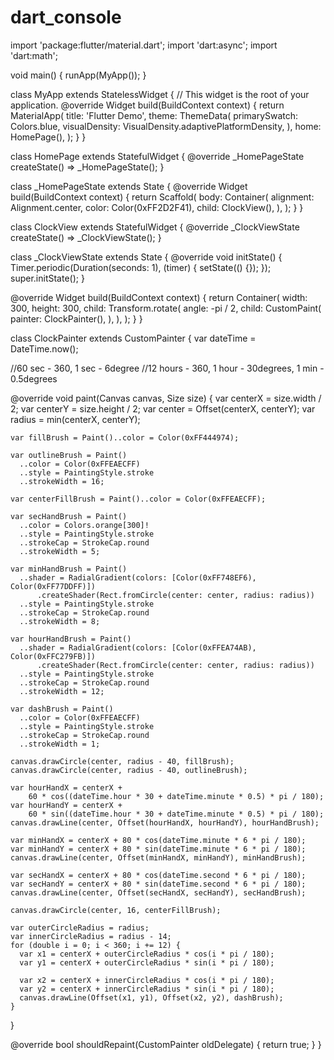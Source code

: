 # dart_console



import 'package:flutter/material.dart';
import 'dart:async';
import 'dart:math';

void main() {
  runApp(MyApp());
}

class MyApp extends StatelessWidget {
  // This widget is the root of your application.
  @override
  Widget build(BuildContext context) {
    return MaterialApp(
      title: 'Flutter Demo',
      theme: ThemeData(
        primarySwatch: Colors.blue,
        visualDensity: VisualDensity.adaptivePlatformDensity,
      ),
      home: HomePage(),
    );
  }
}

class HomePage extends StatefulWidget {
  @override
  _HomePageState createState() => _HomePageState();
}

class _HomePageState extends State<HomePage> {
  @override
  Widget build(BuildContext context) {
    return Scaffold(
      body: Container(
        alignment: Alignment.center,
        color: Color(0xFF2D2F41),
        child: ClockView(),
      ),
    );
  }
}

class ClockView extends StatefulWidget {
  @override
  _ClockViewState createState() => _ClockViewState();
}

class _ClockViewState extends State<ClockView> {
  @override
  void initState() {
    Timer.periodic(Duration(seconds: 1), (timer) {
      setState(() {});
    });
    super.initState();
  }

  @override
  Widget build(BuildContext context) {
    return Container(
      width: 300,
      height: 300,
      child: Transform.rotate(
        angle: -pi / 2,
        child: CustomPaint(
          painter: ClockPainter(),
        ),
      ),
    );
  }
}

class ClockPainter extends CustomPainter {
  var dateTime = DateTime.now();

  //60 sec - 360, 1 sec - 6degree
  //12 hours  - 360, 1 hour - 30degrees, 1 min - 0.5degrees

  @override
  void paint(Canvas canvas, Size size) {
    var centerX = size.width / 2;
    var centerY = size.height / 2;
    var center = Offset(centerX, centerY);
    var radius = min(centerX, centerY);

    var fillBrush = Paint()..color = Color(0xFF444974);

    var outlineBrush = Paint()
      ..color = Color(0xFFEAECFF)
      ..style = PaintingStyle.stroke
      ..strokeWidth = 16;

    var centerFillBrush = Paint()..color = Color(0xFFEAECFF);

    var secHandBrush = Paint()
      ..color = Colors.orange[300]!
      ..style = PaintingStyle.stroke
      ..strokeCap = StrokeCap.round
      ..strokeWidth = 5;

    var minHandBrush = Paint()
      ..shader = RadialGradient(colors: [Color(0xFF748EF6), Color(0xFF77DDFF)])
          .createShader(Rect.fromCircle(center: center, radius: radius))
      ..style = PaintingStyle.stroke
      ..strokeCap = StrokeCap.round
      ..strokeWidth = 8;

    var hourHandBrush = Paint()
      ..shader = RadialGradient(colors: [Color(0xFFEA74AB), Color(0xFFC279FB)])
          .createShader(Rect.fromCircle(center: center, radius: radius))
      ..style = PaintingStyle.stroke
      ..strokeCap = StrokeCap.round
      ..strokeWidth = 12;

    var dashBrush = Paint()
      ..color = Color(0xFFEAECFF)
      ..style = PaintingStyle.stroke
      ..strokeCap = StrokeCap.round
      ..strokeWidth = 1;

    canvas.drawCircle(center, radius - 40, fillBrush);
    canvas.drawCircle(center, radius - 40, outlineBrush);

    var hourHandX = centerX +
        60 * cos((dateTime.hour * 30 + dateTime.minute * 0.5) * pi / 180);
    var hourHandY = centerX +
        60 * sin((dateTime.hour * 30 + dateTime.minute * 0.5) * pi / 180);
    canvas.drawLine(center, Offset(hourHandX, hourHandY), hourHandBrush);

    var minHandX = centerX + 80 * cos(dateTime.minute * 6 * pi / 180);
    var minHandY = centerX + 80 * sin(dateTime.minute * 6 * pi / 180);
    canvas.drawLine(center, Offset(minHandX, minHandY), minHandBrush);

    var secHandX = centerX + 80 * cos(dateTime.second * 6 * pi / 180);
    var secHandY = centerX + 80 * sin(dateTime.second * 6 * pi / 180);
    canvas.drawLine(center, Offset(secHandX, secHandY), secHandBrush);

    canvas.drawCircle(center, 16, centerFillBrush);

    var outerCircleRadius = radius;
    var innerCircleRadius = radius - 14;
    for (double i = 0; i < 360; i += 12) {
      var x1 = centerX + outerCircleRadius * cos(i * pi / 180);
      var y1 = centerX + outerCircleRadius * sin(i * pi / 180);

      var x2 = centerX + innerCircleRadius * cos(i * pi / 180);
      var y2 = centerX + innerCircleRadius * sin(i * pi / 180);
      canvas.drawLine(Offset(x1, y1), Offset(x2, y2), dashBrush);
    }
  }

  @override
  bool shouldRepaint(CustomPainter oldDelegate) {
    return true;
  }
}

